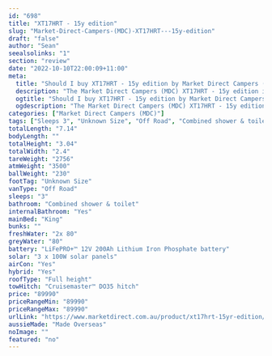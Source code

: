 ```yaml
---
id: "698"
title: "XT17HRT - 15y edition"
slug: "Market-Direct-Campers-(MDC)-XT17HRT---15y-edition"
draft: "false"
author: "Sean"
seealsolinks: "1"
section: "review"
date: "2022-10-10T22:00:09+11:00"
meta:
  title: "Should I buy XT17HRT - 15y edition by Market Direct Campers (MDC)?"
  description: "The Market Direct Campers (MDC) XT17HRT - 15y edition is classed as Off Road, and sleeps 3 people. It is Made Overseas and comes in at Unknown Size. It generally has Combined shower & toilet."
  ogtitle: "Should I buy XT17HRT - 15y edition by Market Direct Campers (MDC)?"
  ogdescription: "The Market Direct Campers (MDC) XT17HRT - 15y edition is classed as Off Road, and sleeps 3 people. It is Made Overseas and comes in at Unknown Size. It generally has Combined shower & toilet."
categories: ["Market Direct Campers (MDC)"]
tags: ["Sleeps 3", "Unknown Size", "Off Road", "Combined shower & toilet", "Full height", "80 - 100k"]
totalLength: "7.14"
bodyLength: ""
totalHeight: "3.04"
totalWidth: "2.4"
tareWeight: "2756"
atmWeight: "3500"
ballWeight: "230"
footTag: "Unknown Size"
vanType: "Off Road"
sleeps: "3"
bathroom: "Combined shower & toilet"
internalBathroom: "Yes"
mainBed: "King"
bunks: ""
freshWater: "2x 80"
greyWater: "80"
battery: "LiFePRO+™ 12V 200Ah Lithium Iron Phosphate battery"
solar: "3 x 100W solar panels"
airCon: "Yes"
hybrid: "Yes"
roofType: "Full height"
towHitch: "Cruisemaster™ DO35 hitch"
price: "89990"
priceRangeMin: "89990"
priceRangeMax: "89990"
urlLink: "https://www.marketdirect.com.au/product/xt17hrt-15yr-edition/"
aussieMade: "Made Overseas"
noImage: ""
featured: "no"
---
```

